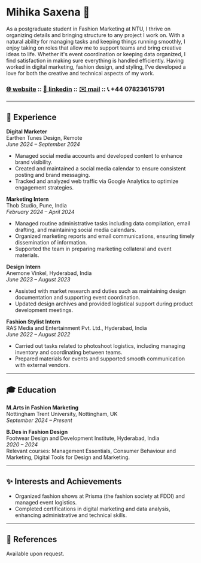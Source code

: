 # **Mihika Saxena** 💃

As a postgraduate student in Fashion Marketing at NTU, I thrive on organizing details and bringing structure to any project I work on. With a natural ability for managing tasks and keeping things running smoothly, I enjoy taking on roles that allow me to support teams and bring creative ideas to life. Whether it's event coordination or keeping data organized, I find satisfaction in making sure everything is handled efficiently. Having worked in digital marketing, fashion design, and styling, I’ve developed a love for both the creative and technical aspects of my work. 

### [🌐 website](https://mihikas.com/) :: [💼 linkedin](https://www.linkedin.com/in/mihikas) :: [✉️ mail](mailto:hello@mihikas.com) :: 📞 +44 07823615791

---

## **💼 Experience**

**Digital Marketer**  
Earthen Tunes Design, Remote  
_June 2024 – September 2024_  
- Managed social media accounts and developed content to enhance brand visibility.  
- Created and maintained a social media calendar to ensure consistent posting and brand messaging.  
- Tracked and analyzed web traffic via Google Analytics to optimize engagement strategies.  

**Marketing Intern**  
Thob Studio, Pune, India  
_February 2024 – April 2024_  
- Managed routine administrative tasks including data compilation, email drafting, and maintaining social media calendars.  
- Organized marketing reports and email communications, ensuring timely dissemination of information.  
- Supported the team in preparing marketing collateral and event materials.

**Design Intern**  
Anemone Vinkel, Hyderabad, India  
_June 2023 – August 2023_  
- Assisted with market research and duties such as maintaining design documentation and supporting event coordination.  
- Updated design archives and provided logistical support during product development meetings.

**Fashion Stylist Intern**  
RAS Media and Entertainment Pvt. Ltd., Hyderabad, India  
_June 2022 – August 2022_  
- Carried out tasks related to photoshoot logistics, including managing inventory and coordinating between teams.  
- Prepared materials for events and supported smooth communication with external vendors.

---

## **🎓 Education**

**M.Arts in Fashion Marketing**  
Nottingham Trent University, Nottingham, UK  
_September 2024 – Present_  

**B.Des in Fashion Design**  
Footwear Design and Development Institute, Hyderabad, India  
_2020 – 2024_  
Relevant courses: Management Essentials, Consumer Behaviour and Marketing, Digital Tools for Design and Marketing.

---

## **✨ Interests and Achievements**  
- Organized fashion shows at Prisma (the fashion society at FDDI) and managed event logistics.  
- Completed certifications in digital marketing and data analysis, enhancing administrative and technical skills.  

---

## **📜 References**  
Available upon request.
